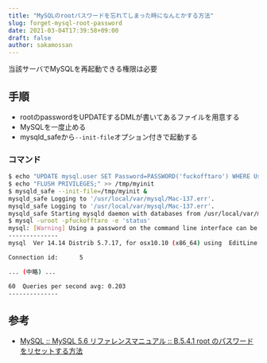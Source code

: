 ```yaml
---
title: "MySQLのrootパスワードを忘れてしまった時になんとかする方法"
slug: forget-mysql-root-password
date: 2021-03-04T17:39:58+09:00
draft: false
author: sakamossan
---
```


当該サーバでMySQLを再起動できる権限は必要

## 手順

- rootのpasswordをUPDATEするDMLが書いてあるファイルを用意する
- MySQLを一度止める
- mysqld_safeから`--init-file`オプション付きで起動する

### コマンド

```bash
$ echo "UPDATE mysql.user SET Password=PASSWORD('fuckofftaro') WHERE User='root';" >> /tmp/myinit
$ echo "FLUSH PRIVILEGES;" >> /tmp/myinit
$ mysqld_safe --init-file=/tmp/myinit &
mysqld_safe Logging to '/usr/local/var/mysql/Mac-137.err'.
mysqld_safe Logging to '/usr/local/var/mysql/Mac-137.err'.
mysqld_safe Starting mysqld daemon with databases from /usr/local/var/mysql
$ mysql -uroot -pfuckofftaro -e 'status'
mysql: [Warning] Using a password on the command line interface can be insecure.
--------------
mysql  Ver 14.14 Distrib 5.7.17, for osx10.10 (x86_64) using  EditLine wrapper

Connection id:		5

... (中略) ...

60  Queries per second avg: 0.203
--------------
```

## 参考

- [MySQL :: MySQL 5.6 リファレンスマニュアル :: B.5.4.1 root のパスワードをリセットする方法](https://dev.mysql.com/doc/refman/5.6/ja/resetting-permissions.html#resetting-permissions-unix)
